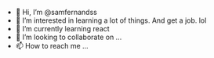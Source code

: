 - 👋 Hi, I’m @samfernandss
- 👀 I’m interested in learning a lot of things. And get a job. lol
- 🌱 I’m currently learning react
- 💞️ I’m looking to collaborate on ...
- 📫 How to reach me ...

<!---
samfernandss/samfernandss is a ✨ special ✨ repository because its `README.md` (this file) appears on your GitHub profile.
You can click the Preview link to take a look at your changes.
--->
